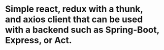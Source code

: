 # Simple react, redux with a thunk, and axios client that can be used with a backend such as Spring-Boot, Express, or Act.
